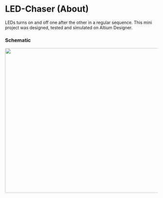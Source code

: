 # LED-Chaser (About)
LEDs turns on and off one after the other in a regular sequence.
This mini project was designed, tested and simulated on Altium Designer.


### Schematic

<img src="https://user-images.githubusercontent.com/75027292/192042063-d2f80cb7-3116-4518-8aa0-7e15656e3534.png" width = 822 height= 476> 

